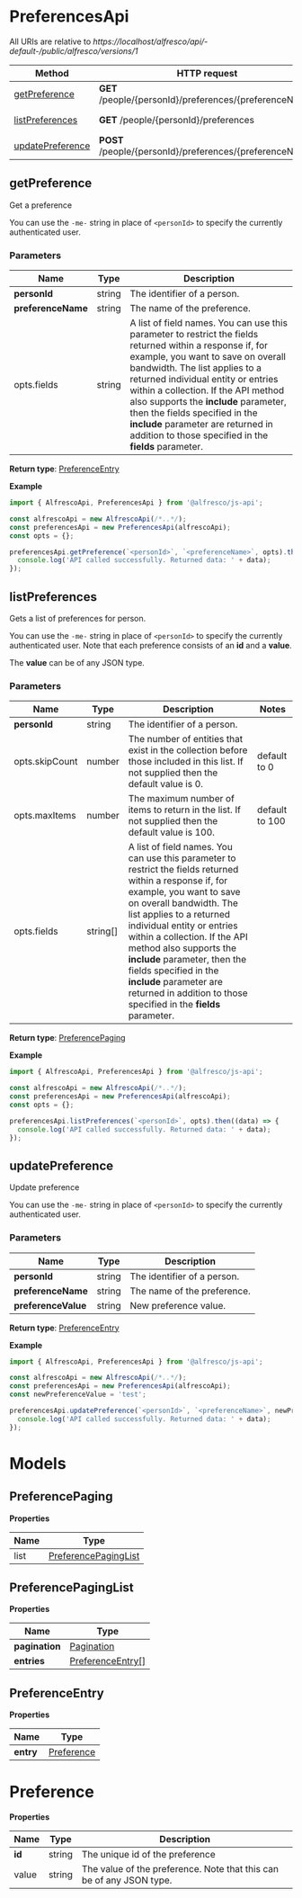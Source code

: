 # PreferencesApi

All URIs are relative to *https://localhost/alfresco/api/-default-/public/alfresco/versions/1*

| Method                                | HTTP request                                             | Description       |
|---------------------------------------|----------------------------------------------------------|-------------------|
| [getPreference](#getPreference)       | **GET** /people/{personId}/preferences/{preferenceName}  | Get a preference  |
| [listPreferences](#listPreferences)   | **GET** /people/{personId}/preferences                   | List preferences  |
| [updatePreference](#updatePreference) | **POST** /people/{personId}/preferences/{preferenceName} | Update preference |

## getPreference

Get a preference

You can use the `-me-` string in place of `<personId>` to specify the currently authenticated user.

### Parameters

| Name               | Type   | Description                                                                                                                                                                                                                                                                                                                                                                                                                             |
|--------------------|--------|-----------------------------------------------------------------------------------------------------------------------------------------------------------------------------------------------------------------------------------------------------------------------------------------------------------------------------------------------------------------------------------------------------------------------------------------|
| **personId**       | string | The identifier of a person.                                                                                                                                                                                                                                                                                                                                                                                                             |
| **preferenceName** | string | The name of the preference.                                                                                                                                                                                                                                                                                                                                                                                                             |
| opts.fields        | string | A list of field names. You can use this parameter to restrict the fields returned within a response if, for example, you want to save on overall bandwidth. The list applies to a returned individual entity or entries within a collection. If the API method also supports the **include** parameter, then the fields specified in the **include** parameter are returned in addition to those specified in the **fields** parameter. |

**Return type**: [PreferenceEntry](#PreferenceEntry)

**Example**

```javascript
import { AlfrescoApi, PreferencesApi } from '@alfresco/js-api';

const alfrescoApi = new AlfrescoApi(/*..*/);
const preferencesApi = new PreferencesApi(alfrescoApi);
const opts = {};

preferencesApi.getPreference(`<personId>`, `<preferenceName>`, opts).then((data) => {
  console.log('API called successfully. Returned data: ' + data);
});
```

## listPreferences

Gets a list of preferences for person.

You can use the `-me-` string in place of `<personId>` to specify the currently authenticated user.
Note that each preference consists of an **id** and a **value**.

The **value** can be of any JSON type.

### Parameters

| Name           | Type     | Description                                                                                                                                                                                                                                                                                                                                                                                                                             | Notes          |
|----------------|----------|-----------------------------------------------------------------------------------------------------------------------------------------------------------------------------------------------------------------------------------------------------------------------------------------------------------------------------------------------------------------------------------------------------------------------------------------|----------------|
| **personId**   | string   | The identifier of a person.                                                                                                                                                                                                                                                                                                                                                                                                             |                |
| opts.skipCount | number   | The number of entities that exist in the collection before those included in this list. If not supplied then the default value is 0.                                                                                                                                                                                                                                                                                                    | default to 0   |
| opts.maxItems  | number   | The maximum number of items to return in the list. If not supplied then the default value is 100.                                                                                                                                                                                                                                                                                                                                       | default to 100 |
| opts.fields    | string[] | A list of field names. You can use this parameter to restrict the fields returned within a response if, for example, you want to save on overall bandwidth. The list applies to a returned individual entity or entries within a collection. If the API method also supports the **include** parameter, then the fields specified in the **include** parameter are returned in addition to those specified in the **fields** parameter. |                |

**Return type**: [PreferencePaging](#PreferencePaging)

**Example**

```javascript
import { AlfrescoApi, PreferencesApi } from '@alfresco/js-api';

const alfrescoApi = new AlfrescoApi(/*..*/);
const preferencesApi = new PreferencesApi(alfrescoApi);
const opts = {};

preferencesApi.listPreferences(`<personId>`, opts).then((data) => {
  console.log('API called successfully. Returned data: ' + data);
});
```

## updatePreference

Update preference

You can use the `-me-` string in place of `<personId>` to specify the currently authenticated user.

### Parameters

| Name                | Type   | Description                 |
|---------------------|--------|-----------------------------|
| **personId**        | string | The identifier of a person. |
| **preferenceName**  | string | The name of the preference. |
| **preferenceValue** | string | New preference value.       |

**Return type**: [PreferenceEntry](#PreferenceEntry)

**Example**

```javascript
import { AlfrescoApi, PreferencesApi } from '@alfresco/js-api';

const alfrescoApi = new AlfrescoApi(/*..*/);
const preferencesApi = new PreferencesApi(alfrescoApi);
const newPreferenceValue = 'test';

preferencesApi.updatePreference(`<personId>`, `<preferenceName>`, newPreferenceValue).then((data) => {
  console.log('API called successfully. Returned data: ' + data);
});
```

# Models

## PreferencePaging

**Properties**

| Name | Type                                          |
|------|-----------------------------------------------|
| list | [PreferencePagingList](#PreferencePagingList) |

## PreferencePagingList

**Properties**

| Name           | Type                                  |
|----------------|---------------------------------------|
| **pagination** | [Pagination](Pagination.md)           |
| **entries**    | [PreferenceEntry[]](#PreferenceEntry) |

## PreferenceEntry

**Properties**

| Name      | Type                      |
|-----------|---------------------------|
| **entry** | [Preference](#Preference) |

# Preference

**Properties**

| Name   | Type   | Description                                                          |
|--------|--------|----------------------------------------------------------------------|
| **id** | string | The unique id of the preference                                      |
| value  | string | The value of the preference. Note that this can be of any JSON type. |
